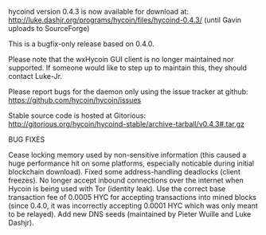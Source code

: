 hycoind version 0.4.3 is now available for download at:
http://luke.dashjr.org/programs/hycoin/files/hycoind-0.4.3/ (until Gavin uploads to SourceForge)

This is a bugfix-only release based on 0.4.0.

Please note that the wxHycoin GUI client is no longer maintained nor supported. If someone would like to step up to maintain this, they should contact Luke-Jr.

Please report bugs for the daemon only using the issue tracker at github:
https://github.com/hycoin/hycoin/issues

Stable source code is hosted at Gitorious:
http://gitorious.org/hycoin/hycoind-stable/archive-tarball/v0.4.3#.tar.gz

BUG FIXES

Cease locking memory used by non-sensitive information (this caused a huge performance hit on some platforms, especially noticable during initial blockchain download).
Fixed some address-handling deadlocks (client freezes).
No longer accept inbound connections over the internet when Hycoin is being used with Tor (identity leak).
Use the correct base transaction fee of 0.0005 HYC for accepting transactions into mined blocks (since 0.4.0, it was incorrectly accepting 0.0001 HYC which was only meant to be relayed).
Add new DNS seeds (maintained by Pieter Wuille and Luke Dashjr).

